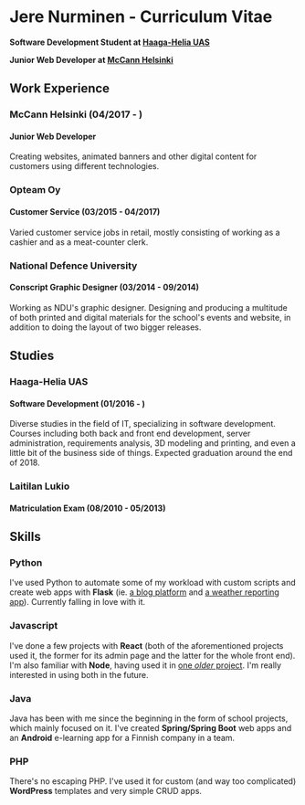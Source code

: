 # Jere Nurminen - Curriculum Vitae
**Software Development Student at [Haaga-Helia UAS](https://www.haaga-helia.fi/)**

**Junior Web Developer at [McCann Helsinki](www.mccann.fi)**

## Work Experience
### McCann Helsinki (04/2017 - )
#### Junior Web Developer
Creating websites, animated banners and other digital content for customers using different technologies.
### Opteam Oy
#### Customer Service (03/2015 - 04/2017)
Varied customer service jobs in retail, mostly consisting of working as a cashier and as a meat-counter clerk.
### National Defence University
#### Conscript Graphic Designer (03/2014 - 09/2014)
Working as NDU's graphic designer. Designing and producing a multitude of both printed and digital materials for the school's events and website, in addition to doing the layout of two bigger releases.

## Studies
### Haaga-Helia UAS
#### Software Development (01/2016 - )
Diverse studies in the field of IT, specializing in software development. Courses including both back and front end development, server administration, requirements analysis, 3D modeling and printing, and even a little bit of the business side of things. Expected graduation around the end of 2018. 
### Laitilan Lukio
#### Matriculation Exam (08/2010 - 05/2013)

## Skills
### Python
I've used Python to automate some of my workload with custom scripts and create web apps with **Flask** (ie. [a blog platform](https://github.com/JereNurminen/blog-platform) and [a weather reporting app](https://github.com/JereNurminen/weather-app)). Currently falling in love with it.
### Javascript
I've done a few projects with **React** (both of the aforementioned projects used it, the former for its admin page and the latter for the whole front end). I'm also familiar with **Node**, having used it in [one *older* project](https://github.com/JereNurminen/nodejs_chat_webapp). I'm really interested in using both in the future.
### Java
Java has been with me since the beginning in the form of school projects, which mainly focused on it. I've created **Spring/Spring Boot** web apps and an **Android** e-learning app for a Finnish company in a team.
### PHP
There's no escaping PHP. I've used it for custom (and way too complicated) **WordPress** templates and very simple CRUD apps.